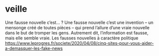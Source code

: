# veille
Une fausse nouvelle c’est… ?
Une fausse nouvelle c’est une invention – un mensonge créé de toutes pièces – qui prend l’allure d’une vraie nouvelle dans le but de tromper les gens. Autrement dit, l’information est fausse, mais elle semble vraie.
Les fausses nouvelles à caractère politique
https://www.leprogres.fr/societe/2020/04/08/cinq-sites-pour-vous-aider-a-demasquer-les-fake-news
